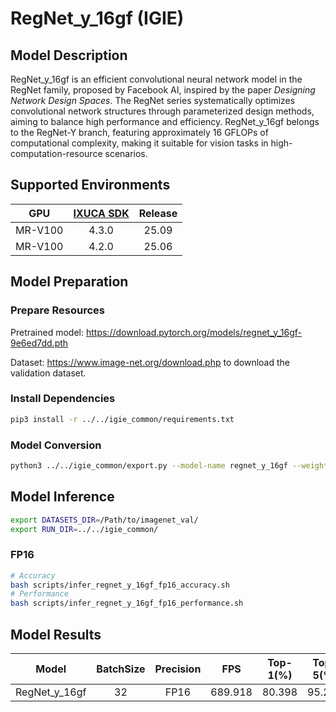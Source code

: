 # RegNet_y_16gf (IGIE)

## Model Description

RegNet_y_16gf is an efficient convolutional neural network model in the RegNet family, proposed by Facebook AI, inspired by the paper *Designing Network Design Spaces*. The RegNet series systematically optimizes convolutional network structures through parameterized design methods, aiming to balance high performance and efficiency. RegNet_y_16gf belongs to the RegNet-Y branch, featuring approximately 16 GFLOPs of computational complexity, making it suitable for vision tasks in high-computation-resource scenarios.


## Supported Environments

| GPU    | [IXUCA SDK](https://gitee.com/deep-spark/deepspark#%E5%A4%A9%E6%95%B0%E6%99%BA%E7%AE%97%E8%BD%AF%E4%BB%B6%E6%A0%88-ixuca) | Release |
| :----: | :----: | :----: |
| MR-V100 | 4.3.0 | 25.09 |
| MR-V100 | 4.2.0 | 25.06 |

## Model Preparation

### Prepare Resources

Pretrained model: <https://download.pytorch.org/models/regnet_y_16gf-9e6ed7dd.pth>

Dataset: <https://www.image-net.org/download.php> to download the validation dataset.

### Install Dependencies

```bash
pip3 install -r ../../igie_common/requirements.txt
```

### Model Conversion

```bash
python3 ../../igie_common/export.py --model-name regnet_y_16gf --weight regnet_y_16gf-9e6ed7dd.pth --output regnet_y_16gf.onnx
```

## Model Inference

```bash
export DATASETS_DIR=/Path/to/imagenet_val/
export RUN_DIR=../../igie_common/
```

### FP16

```bash
# Accuracy
bash scripts/infer_regnet_y_16gf_fp16_accuracy.sh
# Performance
bash scripts/infer_regnet_y_16gf_fp16_performance.sh
```

## Model Results

| Model         | BatchSize | Precision | FPS     | Top-1(%) | Top-5(%) |
| :----: | :----: | :----: | :----: | :----: | :----: |
| RegNet_y_16gf | 32        | FP16      | 689.918 | 80.398   | 95.214   |
